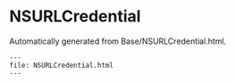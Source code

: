 
# NSURLCredential

Automatically generated from Base/NSURLCredential.html.

``` {raw} html
---
file: NSURLCredential.html
---
```
